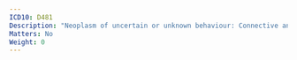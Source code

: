 ```yaml
---
ICD10: D481
Description: "Neoplasm of uncertain or unknown behaviour: Connective and other soft tissue"
Matters: No
Weight: 0
---
```

